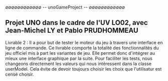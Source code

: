 
∅∅∅∅∅∅∅∅∅∅∅∅
-- unoGameProject --
∅∅∅∅∅∅∅∅∅∅∅∅

<h2>Projet UNO dans le cadre de l'UV LO02, avec Jean-Michel LY et Pablo PRUDHOMMEAU</h2>

Livrable 2 : Il a pour but de tester le moteur du jeu à travers une interface en ligne de commande.
Ce livrable comporte la totalité des fonctionnalités du jeu officiel mis à part les variantes de jeu.
Elle permet donc d'intégrer au mieux une interface graphique par la suite.
Pour faciliter les tests, nous changeons directement les valeurs qui nous intéressent dans la classe userModel.
Cela évite de devoir toujours choisir les choix que l'utilisatur est censé choisir.